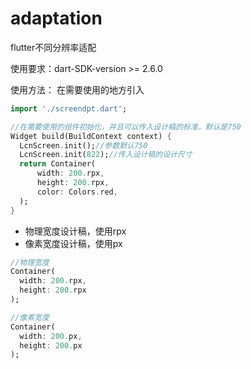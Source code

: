 # adaptation
flutter不同分辨率适配

使用要求：dart-SDK-version >= 2.6.0

使用方法：
在需要使用的地方引入
```dart
import './screendpt.dart';

//在需要使用的组件初始化，并且可以传入设计稿的标准，默认是750
Widget build(BuildContext context) {
  LcnScreen.init();//参数默认750
  LcnScreen.init(822);//传入设计稿的设计尺寸
  return Container(
      width: 200.rpx,
      height: 200.rpx,
      color: Colors.red,
  );
}
```
- 物理宽度设计稿，使用rpx
- 像素宽度设计稿，使用px
```dart
//物理宽度
Container(
  width: 200.rpx,
  height: 200.rpx
);

//像素宽度
Container(
  width: 200.px,
  height: 200.px
);
```
